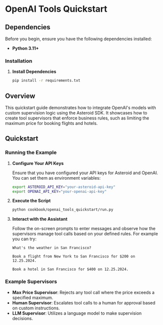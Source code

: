# OpenAI Tools Quickstart

## Dependencies

Before you begin, ensure you have the following dependencies installed:

- **Python 3.11+**

### Installation

1. **Install Dependencies**

   ```bash
   pip install -r requirements.txt
   ```

## Overview

This quickstart guide demonstrates how to integrate OpenAI's models with custom supervision logic using the Asteroid SDK. It showcases how to create tool supervisors that enforce business rules, such as limiting the maximum price for booking flights and hotels.

## Quickstart

### Running the Example

1. **Configure Your API Keys**

   Ensure that you have configured your API keys for Asteroid and OpenAI. You can set them as environment variables:

   ```bash
   export ASTEROID_API_KEY="your-asteroid-api-key"
   export OPENAI_API_KEY="your-openai-api-key"
   ```

2. **Execute the Script**

   ```bash
   python cookbook/openai_tools_quickstart/run.py
   ```

3. **Interact with the Assistant**

   Follow the on-screen prompts to enter messages and observe how the supervisors manage tool calls based on your defined rules.
   For example you can try:

   ```
   What's the weather in San Francisco?
   ```

   ```
   Book a flight from New York to San Francisco for $200 on 12.25.2024.
   ```

   ```
   Book a hotel in San Francisco for $400 on 12.25.2024.
   ```

### Example Supervisors

- **Max Price Supervisor**: Rejects any tool call where the price exceeds a specified maximum.
- **Human Supervisor**: Escalates tool calls to a human for approval based on custom instructions.
- **LLM Supervisor**: Utilizes a language model to make supervision decisions.